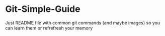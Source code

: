 # Git-Simple-Guide
Just README file with common git commands (and maybe images) so you can learn them or refrefresh your memory
